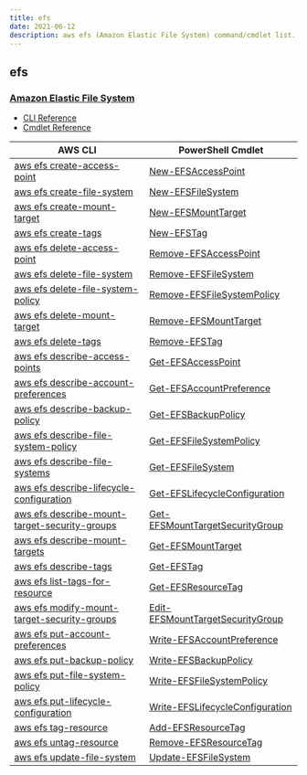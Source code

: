 ```yaml
---
title: efs
date: 2021-06-12
description: aws efs (Amazon Elastic File System) command/cmdlet list.
---
```


## efs

### [Amazon Elastic File System](https://aws.amazon.com/efs/)

* [CLI Reference](https://docs.aws.amazon.com/cli/latest/reference/efs/index.html)
* [Cmdlet Reference](https://docs.aws.amazon.com/powershell/latest/reference/items/Amazon_Elastic_File_System_cmdlets.html)

|AWS CLI|PowerShell Cmdlet|
|----|----|
|[aws efs create-access-point](https://docs.aws.amazon.com/cli/latest/reference/efs/create-access-point.html)|[New-EFSAccessPoint](https://docs.aws.amazon.com/powershell/latest/reference/items/New-EFSAccessPoint.html)|
|[aws efs create-file-system](https://docs.aws.amazon.com/cli/latest/reference/efs/create-file-system.html)|[New-EFSFileSystem](https://docs.aws.amazon.com/powershell/latest/reference/items/New-EFSFileSystem.html)|
|[aws efs create-mount-target](https://docs.aws.amazon.com/cli/latest/reference/efs/create-mount-target.html)|[New-EFSMountTarget](https://docs.aws.amazon.com/powershell/latest/reference/items/New-EFSMountTarget.html)|
|[aws efs create-tags](https://docs.aws.amazon.com/cli/latest/reference/efs/create-tags.html)|[New-EFSTag](https://docs.aws.amazon.com/powershell/latest/reference/items/New-EFSTag.html)|
|[aws efs delete-access-point](https://docs.aws.amazon.com/cli/latest/reference/efs/delete-access-point.html)|[Remove-EFSAccessPoint](https://docs.aws.amazon.com/powershell/latest/reference/items/Remove-EFSAccessPoint.html)|
|[aws efs delete-file-system](https://docs.aws.amazon.com/cli/latest/reference/efs/delete-file-system.html)|[Remove-EFSFileSystem](https://docs.aws.amazon.com/powershell/latest/reference/items/Remove-EFSFileSystem.html)|
|[aws efs delete-file-system-policy](https://docs.aws.amazon.com/cli/latest/reference/efs/delete-file-system-policy.html)|[Remove-EFSFileSystemPolicy](https://docs.aws.amazon.com/powershell/latest/reference/items/Remove-EFSFileSystemPolicy.html)|
|[aws efs delete-mount-target](https://docs.aws.amazon.com/cli/latest/reference/efs/delete-mount-target.html)|[Remove-EFSMountTarget](https://docs.aws.amazon.com/powershell/latest/reference/items/Remove-EFSMountTarget.html)|
|[aws efs delete-tags](https://docs.aws.amazon.com/cli/latest/reference/efs/delete-tags.html)|[Remove-EFSTag](https://docs.aws.amazon.com/powershell/latest/reference/items/Remove-EFSTag.html)|
|[aws efs describe-access-points](https://docs.aws.amazon.com/cli/latest/reference/efs/describe-access-points.html)|[Get-EFSAccessPoint](https://docs.aws.amazon.com/powershell/latest/reference/items/Get-EFSAccessPoint.html)|
|[aws efs describe-account-preferences](https://docs.aws.amazon.com/cli/latest/reference/efs/describe-account-preferences.html)|[Get-EFSAccountPreference](https://docs.aws.amazon.com/powershell/latest/reference/items/Get-EFSAccountPreference.html)|
|[aws efs describe-backup-policy](https://docs.aws.amazon.com/cli/latest/reference/efs/describe-backup-policy.html)|[Get-EFSBackupPolicy](https://docs.aws.amazon.com/powershell/latest/reference/items/Get-EFSBackupPolicy.html)|
|[aws efs describe-file-system-policy](https://docs.aws.amazon.com/cli/latest/reference/efs/describe-file-system-policy.html)|[Get-EFSFileSystemPolicy](https://docs.aws.amazon.com/powershell/latest/reference/items/Get-EFSFileSystemPolicy.html)|
|[aws efs describe-file-systems](https://docs.aws.amazon.com/cli/latest/reference/efs/describe-file-systems.html)|[Get-EFSFileSystem](https://docs.aws.amazon.com/powershell/latest/reference/items/Get-EFSFileSystem.html)|
|[aws efs describe-lifecycle-configuration](https://docs.aws.amazon.com/cli/latest/reference/efs/describe-lifecycle-configuration.html)|[Get-EFSLifecycleConfiguration](https://docs.aws.amazon.com/powershell/latest/reference/items/Get-EFSLifecycleConfiguration.html)|
|[aws efs describe-mount-target-security-groups](https://docs.aws.amazon.com/cli/latest/reference/efs/describe-mount-target-security-groups.html)|[Get-EFSMountTargetSecurityGroup](https://docs.aws.amazon.com/powershell/latest/reference/items/Get-EFSMountTargetSecurityGroup.html)|
|[aws efs describe-mount-targets](https://docs.aws.amazon.com/cli/latest/reference/efs/describe-mount-targets.html)|[Get-EFSMountTarget](https://docs.aws.amazon.com/powershell/latest/reference/items/Get-EFSMountTarget.html)|
|[aws efs describe-tags](https://docs.aws.amazon.com/cli/latest/reference/efs/describe-tags.html)|[Get-EFSTag](https://docs.aws.amazon.com/powershell/latest/reference/items/Get-EFSTag.html)|
|[aws efs list-tags-for-resource](https://docs.aws.amazon.com/cli/latest/reference/efs/list-tags-for-resource.html)|[Get-EFSResourceTag](https://docs.aws.amazon.com/powershell/latest/reference/items/Get-EFSResourceTag.html)|
|[aws efs modify-mount-target-security-groups](https://docs.aws.amazon.com/cli/latest/reference/efs/modify-mount-target-security-groups.html)|[Edit-EFSMountTargetSecurityGroup](https://docs.aws.amazon.com/powershell/latest/reference/items/Edit-EFSMountTargetSecurityGroup.html)|
|[aws efs put-account-preferences](https://docs.aws.amazon.com/cli/latest/reference/efs/put-account-preferences.html)|[Write-EFSAccountPreference](https://docs.aws.amazon.com/powershell/latest/reference/items/Write-EFSAccountPreference.html)|
|[aws efs put-backup-policy](https://docs.aws.amazon.com/cli/latest/reference/efs/put-backup-policy.html)|[Write-EFSBackupPolicy](https://docs.aws.amazon.com/powershell/latest/reference/items/Write-EFSBackupPolicy.html)|
|[aws efs put-file-system-policy](https://docs.aws.amazon.com/cli/latest/reference/efs/put-file-system-policy.html)|[Write-EFSFileSystemPolicy](https://docs.aws.amazon.com/powershell/latest/reference/items/Write-EFSFileSystemPolicy.html)|
|[aws efs put-lifecycle-configuration](https://docs.aws.amazon.com/cli/latest/reference/efs/put-lifecycle-configuration.html)|[Write-EFSLifecycleConfiguration](https://docs.aws.amazon.com/powershell/latest/reference/items/Write-EFSLifecycleConfiguration.html)|
|[aws efs tag-resource](https://docs.aws.amazon.com/cli/latest/reference/efs/tag-resource.html)|[Add-EFSResourceTag](https://docs.aws.amazon.com/powershell/latest/reference/items/Add-EFSResourceTag.html)|
|[aws efs untag-resource](https://docs.aws.amazon.com/cli/latest/reference/efs/untag-resource.html)|[Remove-EFSResourceTag](https://docs.aws.amazon.com/powershell/latest/reference/items/Remove-EFSResourceTag.html)|
|[aws efs update-file-system](https://docs.aws.amazon.com/cli/latest/reference/efs/update-file-system.html)|[Update-EFSFileSystem](https://docs.aws.amazon.com/powershell/latest/reference/items/Update-EFSFileSystem.html)|

